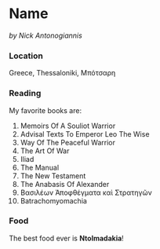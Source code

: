 # Name

*by Nick Antonogiannis*

### Location

Greece, Thessaloniki, Μπότσαρη 

### Reading

My favorite books are:

1. Memoirs Of A Souliot Warrior
2. Advisal Texts To Emperor Leo The Wise
3. Way Of The Peaceful Warrior
4. The Art Of War
5. Iliad
6. The Manual
7. The New Testament
8. The Anabasis Of Alexander
9. Βασιλέων Ἀποφθέγματα καὶ Στρατηγῶν
10. Batrachomyomachia

### Food

The best food ever is **Ntolmadakia**!


